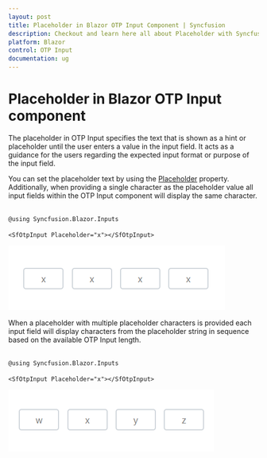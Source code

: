 ```yaml
---
layout: post
title: Placeholder in Blazor OTP Input Component | Syncfusion
description: Checkout and learn here all about Placeholder with Syncfusion Blazor OTP Input component in Blazor Server App and Blazor WebAssembly App.
platform: Blazor
control: OTP Input
documentation: ug
---
```


# Placeholder in Blazor OTP Input component

The placeholder in OTP Input specifies the text that is shown as a hint or placeholder until the user enters a value in the input field. It acts as a guidance for the users regarding the expected input format or purpose of the input field.

You can set the placeholder text by using the [Placeholder](https://help.syncfusion.com/cr/blazor/Syncfusion.Blazor.Inputs.SfOtpInput.html#Syncfusion_Blazor_Inputs_SfOtpInput_Placeholder) property. Additionally, when providing a single character as the placeholder value all input fields within the OTP Input component will display the same character.

```cshtml

@using Syncfusion.Blazor.Inputs

<SfOtpInput Placeholder="x"></SfOtpInput>

```

![Blazor OTP Input Component with Placeholder](images/blazor-otp-char.png)

When a placeholder with multiple placeholder characters is provided each input field will display characters from the placeholder string in sequence based on the available OTP Input length.

```cshtml

@using Syncfusion.Blazor.Inputs

<SfOtpInput Placeholder="x"></SfOtpInput>

```

![Blazor OTP Input Component with Placeholder as string](images/blazor-otp-string.png)
